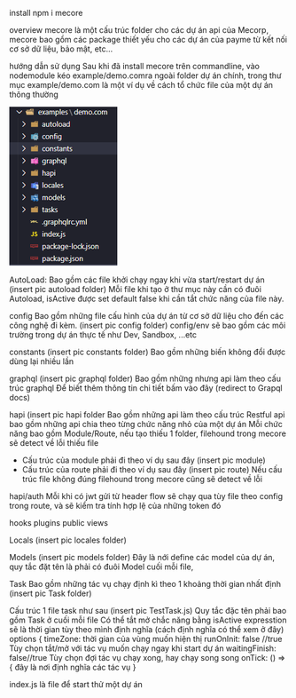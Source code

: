 install 
npm i mecore

overview
mecore là một cấu trúc folder cho các dự án api của Mecorp, mecore bao gồm các package thiết yếu cho các dự án của payme từ kết nối cơ sở dữ liệu, bảo mật, etc... 

hướng dẫn sử dụng 
Sau khi đã install mecore trên commandline, vào nodemodule kéo example/demo.comra ngoài folder dự án chính, trong thư mục example/demo.com là một ví dụ về cách tổ chức file của một dự án thông thường

![Mecore Example](/images/MecoreFolder.png)

AutoLoad: 
Bao gồm các file khởi chạy ngay khi vừa start/restart dự án 
(insert pic autoload folder) 
Mỗi file khi tạo ở thư mục này cần có đuôi Autoload, 
isActive được set default false khi cần tắt chức năng của file này. 

config 
Bao gồm những file cấu hình của dự án từ cơ sở dữ liệu cho đến các công nghệ đi kèm. 
(insert pic config folder)
config/env sẽ bao gồm các môi trường trong dự án thực tế như Dev, Sandbox, ...etc

constants 
(insert pic constants folder) 
Bao gồm những biến không đổi được dùng lại nhiều lần 

graphql
(insert pic graphql folder) 
Bao gồm những nhưng api làm theo cấu trúc graphql 
Để biết thêm thông tin chi tiết bấm vào đây (redirect to Grapql docs)

hapi 
(insert pic hapi folder 
Bao gồm những api làm theo cấu trúc Restful 
api bao gồm những api chia theo từng chức năng nhỏ của một dự án 
Mỗi chức năng bao gồm Module/Route, nếu tạo thiếu 1 folder, filehound trong mecore sẽ detect về lỗi thiếu file 
 - Cấu trúc của module phải đi theo ví dụ sau đây (insert pic module) 
 - Cấu trúc của route phải đi theo ví dụ sau đây (insert pic route) 
Nếu cấu trúc file không đúng filehound trong mecore cũng sẽ detect về lỗi

hapi/auth 
Mỗi khi có jwt gửi từ header flow sẽ chạy qua tùy file theo config trong route, và sẽ kiểm tra tính hợp lệ của những token đó 

hooks
plugins
public 
views 

Locals
(insert pic locales folder) 

Models
(insert pic models folder) 
Đây là nới define các model của dự án, quy tắc đặt tên là phải có đuôi Model cuối mỗi file, 

Task 
Bao gồm những tác vụ chạy định kì theo 1 khoảng thời gian nhất định 
(insert pic Task folder) 

Cấu trúc 1 file task như sau 
(insert pic TestTask.js)
Quy tắc đặc tên phải bao gồm Task ở cuối mỗi file
Có thể tắt mở chắc năng bằng isActive
expresstion sẽ là thời gian tùy theo mình định nghĩa (cách định nghĩa có thể xem ở đây) 
options {
timeZone: thời gian của vùng muốn hiện thị 
runOnInit: false //true Tùy chọn tắt/mở với tác vụ muốn chạy ngay khi start dự án 
waitingFinish: false//true Tùy chọn đợi tác vụ chạy xong, hay chạy song song
onTick: () => {
đây là nơi định nghĩa các tác vụ
}

index.js là file để start thử một dự án 





 




